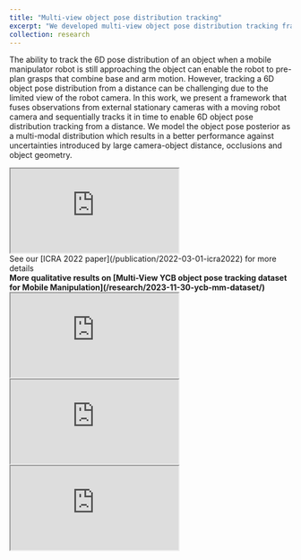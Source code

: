 ```yaml
---
title: "Multi-view object pose distribution tracking"
excerpt: "We developed multi-view object pose distribution tracking framework for pre-grasp planniong on mobile robots"
collection: research
---
```


The ability to track the 6D pose distribution of an object when a mobile manipulator robot is still approaching the object can enable the robot to pre-plan grasps that combine base and arm motion. However, tracking a 6D object pose distribution from a distance can be challenging due to the limited view of the robot camera. In this work, we present a framework that fuses observations from external stationary cameras with a moving robot camera and sequentially tracks it in time to enable 6D object pose distribution tracking from a distance. We model the object pose posterior as a multi-modal distribution which results in a better performance against uncertainties introduced by large camera-object distance, occlusions and object geometry.

<iframe src="https://www.youtube.com/embed/1KYpknyz9I8?autoplay=1&amp;mute=1&amp;loop=1&amp;playlist=1KYpknyz9I8&amp;controls=0"></iframe>

<br>
See our [ICRA 2022 paper](/publication/2022-03-01-icra2022) for more details

<br>
<b> More qualitative results on [Multi-View YCB object pose tracking dataset for Mobile Manipulation](/research/2023-11-30-ycb-mm-dataset/) 

<iframe src="https://www.youtube.com/embed/_5iy8cGcwys?autoplay=1&amp;mute=1&amp;loop=1&amp;playlist=_5iy8cGcwys&amp;controls=0"></iframe>

<br>
<iframe src="https://www.youtube.com/embed/8sStnKewb7k?autoplay=1&amp;mute=1&amp;loop=1&amp;playlist=8sStnKewb7k&amp;controls=0"></iframe>

<br>
<iframe src="https://www.youtube.com/embed/IfsQxMLLj0g?autoplay=1&amp;mute=1&amp;loop=1&amp;playlist=IfsQxMLLj0g&amp;controls=0"></iframe>


